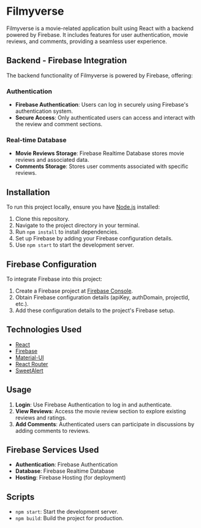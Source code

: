 
# Filmyverse

Filmyverse is a movie-related application built using React with a backend powered by Firebase. It includes features for user authentication, movie reviews, and comments, providing a seamless user experience.


## Backend - Firebase Integration

The backend functionality of Filmyverse is powered by Firebase, offering:

### Authentication

- **Firebase Authentication**: Users can log in securely using Firebase's authentication system.
- **Secure Access**: Only authenticated users can access and interact with the review and comment sections.

### Real-time Database

- **Movie Reviews Storage**: Firebase Realtime Database stores movie reviews and associated data.
- **Comments Storage**: Stores user comments associated with specific reviews.



## Installation

To run this project locally, ensure you have [Node.js](https://nodejs.org/) installed:

1. Clone this repository.
2. Navigate to the project directory in your terminal.
3. Run `npm install` to install dependencies.
4. Set up Firebase by adding your Firebase configuration details.
5. Use `npm start` to start the development server.

## Firebase Configuration

To integrate Firebase into this project:

1. Create a Firebase project at [Firebase Console](https://console.firebase.google.com/).
2. Obtain Firebase configuration details (apiKey, authDomain, projectId, etc.).
3. Add these configuration details to the project's Firebase setup.

## Technologies Used

- [React](https://reactjs.org/)
- [Firebase](https://firebase.google.com/)
- [Material-UI](https://mui.com/)
- [React Router](https://reactrouter.com/)
- [SweetAlert](https://sweetalert.js.org/)


## Usage

1. **Login**: Use Firebase Authentication to log in and authenticate.
2. **View Reviews**: Access the movie review section to explore existing reviews and ratings.
3. **Add Comments**: Authenticated users can participate in discussions by adding comments to reviews.

## Firebase Services Used

- **Authentication**: Firebase Authentication
- **Database**: Firebase Realtime Database
- **Hosting**: Firebase Hosting (for deployment)

## Scripts

- `npm start`: Start the development server.
- `npm build`: Build the project for production.
